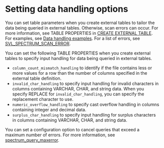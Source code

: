 # Setting data handling options<a name="t_setting-data-handling-options"></a>

You can set table parameters when you create external tables to tailor the data being queried in external tables\. Otherwise, scan errors can occur\. For more information, see TABLE PROPERTIES in [CREATE EXTERNAL TABLE](r_CREATE_EXTERNAL_TABLE.md)\. For examples, see [Data handling examples](r_CREATE_EXTERNAL_TABLE_examples.md#r_CREATE_EXTERNAL_TABLE_examples-data-handling)\. For a list of errors, see [SVL\_SPECTRUM\_SCAN\_ERROR](r_SVL_SPECTRUM_SCAN_ERROR.md)\.

You can set the following TABLE PROPERTIES when you create external tables to specify input handling for data being queried in external tables\.
+ `column_count_mismatch_handling` to identify if the file contains less or more values for a row than the number of columns specified in the external table definition\. 
+ `invalid_char_handling` to specify input handling for invalid characters in columns containing VARCHAR, CHAR, and string data\. When you specify REPLACE for `invalid_char_handling`, you can specify the replacement character to use\.
+ `numeric_overflow_handling` to specify cast overflow handling in columns containing integer and decimal data\.
+ `surplus_char_handling` to specify input handling for surplus characters in columns containing VARCHAR, CHAR, and string data\.

You can set a configuration option to cancel queries that exceed a maximum number of errors\. For more information, see [spectrum\_query\_maxerror](r_spectrum_query_maxerror.md)\.